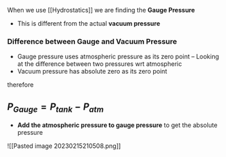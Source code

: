 When we use [[Hydrostatics]] we are finding the **Gauge Pressure**
- This is different from the actual **vacuum pressure**

### Difference between Gauge and Vacuum Pressure
- Gauge pressure uses atmospheric pressure as its zero point
	– Looking at the difference between two pressures wrt atmospheric
- Vacuum pressure has absolute zero as its zero point

therefore
## $P_{Gauge} = P_{tank} - P_{atm}$
- **Add the atmospheric pressure to gauge pressure** to get the absolute pressure

![[Pasted image 20230215210508.png]]
